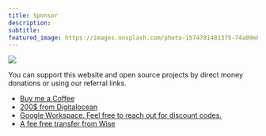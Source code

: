 ```yaml
---
title: Sponsor
description:
subtitle:
featured_image: https://images.unsplash.com/photo-1574781481375-74a09eba71e1
---
```


![](https://images.unsplash.com/photo-1574781481375-74a09eba71e1)

You can support this website and open source projects by direct money donations or using our referral links.

<ul>
	<li><a href="https://www.buymeacoffee.com/clivern" target="_blank" rel="noopener sponsored" title="">Buy me a Coffee</a></li>
	<li><a href="https://m.do.co/c/7f92efa0b9c1" target="_blank" rel="noopener sponsored" title="">200$ from Digitalocean</a></li>
	<li><a href="https://referworkspace.app.goo.gl/F6fc" target="_blank" rel="noopener sponsored" title="Google Workspace. Feel free to reach out for discount codes.">Google Workspace. Feel free to reach out for discount codes.</a></li>
	<li><a href="https://wise.com/invite/u/ahmedm1989" target="_blank" rel="noopener sponsored" title="">A fee free transfer from Wise</a></li>
</ul>
